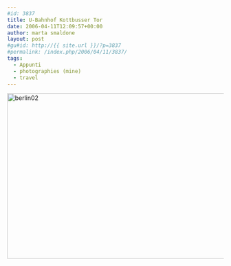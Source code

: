 ```yaml
---
#id: 3837
title: U-Bahnhof Kottbusser Tor
date: 2006-04-11T12:09:57+00:00
author: marta smaldone
layout: post
#gu#id: http://{{ site.url }}/?p=3837
#permalink: /index.php/2006/04/11/3837/
tags:
  - Appunti
  - photographies (mine)
  - travel
---
```

<img class="aligncenter wp-image-3833" src="{{ site.url }}/images/uploads/2016/09/berlin02.jpg" alt="berlin02" width="550" height="384" srcset="{{ site.url }}/images/uploads/2016/09/berlin02.jpg 598w, {{ site.url }}/images/uploads/2016/09/berlin02-300x210.jpg 300w" sizes="(max-width: 550px) 100vw, 550px" />